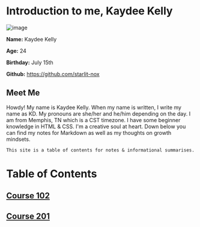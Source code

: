 # **Introduction to me, Kaydee Kelly**

![image](https://avatars.githubusercontent.com/u/123973520?v=4)

**Name:** Kaydee Kelly

**Age:** 24

**Birthday:** July 15th

**Github:** <https://github.com/starlit-nox>

## Meet Me

Howdy! My name is Kaydee Kelly. When my name is written, I write my name as KD. My pronouns are she/her and he/him depending on the day. I am from Memphis, TN which is a CST timezone. I have some beginner knowledge in HTML & CSS. I'm a creative soul at heart. Down below you can find my notes for Markdown as well as my thoughts on growth mindsets.

```
This site is a table of contents for notes & informational summarises.
```

# Table of Contents

## [Course 102](/TOC/README.md)

## [Course 201](/201/README.md)